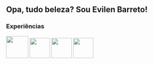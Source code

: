 ## Opa, tudo beleza? Sou Evilen Barreto!

### Experiências

<div>
  <img src="https://cdn.jsdelivr.net/gh/devicons/devicon@latest/icons/python/python-original.svg" height="60" />
  <img src="https://cdn.jsdelivr.net/gh/devicons/devicon@latest/icons/html5/html5-original.svg" height="55"/>
  <img src="https://cdn.jsdelivr.net/gh/devicons/devicon@latest/icons/css3/css3-original.svg" height="55"/>
  <img src="https://cdn.jsdelivr.net/gh/devicons/devicon@latest/icons/javascript/javascript-original.svg" height="55" />
</div>
